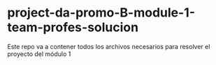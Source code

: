 # project-da-promo-B-module-1-team-profes-solucion
Este repo va a contener todos los archivos necesarios para resolver el proyecto del módulo 1
